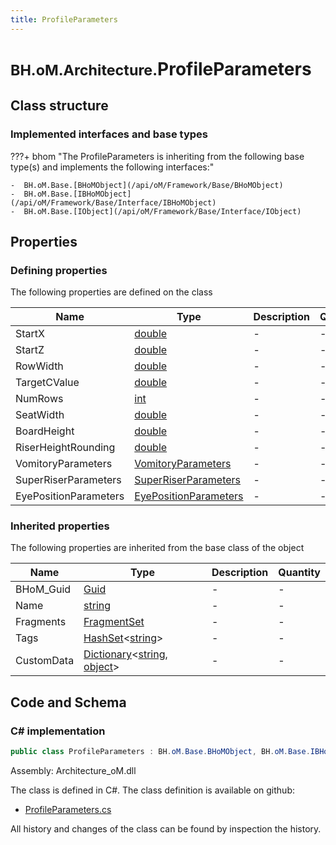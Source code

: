 ```yaml
---
title: ProfileParameters
---
```


# <small>BH.oM.Architecture.</small>**ProfileParameters**



## Class structure

### Implemented interfaces and base types

???+ bhom "The ProfileParameters is inheriting from the following base type(s) and implements the following interfaces:"

    -  BH.oM.Base.[BHoMObject](/api/oM/Framework/Base/BHoMObject)
    -  BH.oM.Base.[IBHoMObject](/api/oM/Framework/Base/Interface/IBHoMObject)
    -  BH.oM.Base.[IObject](/api/oM/Framework/Base/Interface/IObject)


## Properties



### Defining properties

The following properties are defined on the class

| Name             | Type             | Description      | Quantity         |
|------------------|------------------|------------------|------------------|
| StartX | [double](https://learn.microsoft.com/en-us/dotnet/api/System.Double?view=netstandard-2.0) | - | - |
| StartZ | [double](https://learn.microsoft.com/en-us/dotnet/api/System.Double?view=netstandard-2.0) | - | - |
| RowWidth | [double](https://learn.microsoft.com/en-us/dotnet/api/System.Double?view=netstandard-2.0) | - | - |
| TargetCValue | [double](https://learn.microsoft.com/en-us/dotnet/api/System.Double?view=netstandard-2.0) | - | - |
| NumRows | [int](https://learn.microsoft.com/en-us/dotnet/api/System.Int32?view=netstandard-2.0) | - | - |
| SeatWidth | [double](https://learn.microsoft.com/en-us/dotnet/api/System.Double?view=netstandard-2.0) | - | - |
| BoardHeight | [double](https://learn.microsoft.com/en-us/dotnet/api/System.Double?view=netstandard-2.0) | - | - |
| RiserHeightRounding | [double](https://learn.microsoft.com/en-us/dotnet/api/System.Double?view=netstandard-2.0) | - | - |
| VomitoryParameters | [VomitoryParameters](/api/oM/Analytical/Architecture/Theatron/Parameters/VomitoryParameters) | - | - |
| SuperRiserParameters | [SuperRiserParameters](/api/oM/Analytical/Architecture/Theatron/Parameters/SuperRiserParameters) | - | - |
| EyePositionParameters | [EyePositionParameters](/api/oM/Physical/Humans/ViewQuality/EyePositionParameters) | - | - |


### Inherited properties
The following properties are inherited from the base class of the object

| Name             | Type             | Description      | Quantity         |
|------------------|------------------|------------------|------------------|
| BHoM_Guid | [Guid](https://learn.microsoft.com/en-us/dotnet/api/System.Guid?view=netstandard-2.0) | - | - |
| Name | [string](https://learn.microsoft.com/en-us/dotnet/api/System.String?view=netstandard-2.0) | - | - |
| Fragments | [FragmentSet](/api/oM/Framework/Base/FragmentSet) | - | - |
| Tags | [HashSet](https://learn.microsoft.com/en-us/dotnet/api/System.Collections.Generic.HashSet-1?view=netstandard-2.0)&lt;[string](https://learn.microsoft.com/en-us/dotnet/api/System.String?view=netstandard-2.0)&gt; | - | - |
| CustomData | [Dictionary](https://learn.microsoft.com/en-us/dotnet/api/System.Collections.Generic.Dictionary-2?view=netstandard-2.0)&lt;[string](https://learn.microsoft.com/en-us/dotnet/api/System.String?view=netstandard-2.0), [object](https://learn.microsoft.com/en-us/dotnet/api/System.Object?view=netstandard-2.0)&gt; | - | - |


## Code and Schema

### C# implementation

``` C# title="C#"
public class ProfileParameters : BH.oM.Base.BHoMObject, BH.oM.Base.IBHoMObject, BH.oM.Base.IObject
```

Assembly: Architecture_oM.dll

The class is defined in C#. The class definition is available on github:

- [ProfileParameters.cs](https://github.com/BHoM/BHoM/blob/develop/Architecture_oM/Theatron\Parameters\ProfileParameters.cs)

All history and changes of the class can be found by inspection the history.
